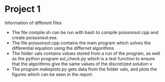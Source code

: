 # Project 1

Information of different files

- The file compile.sh can be run with bash to compile poissonsol.cpp and create poissonsol.exe.
- The file poissonsol.cpp contains the main program which solves the differential equation using the differnet algorithms
- The folder vals contains values stored from a run of the program, as well as the python program sol_check.py which is a test function to ensure that the algorithms give the same values of the discretized solution v
- The program makeplots.py gets data from the folder vals, and plots the figures which can be seen in the report.
